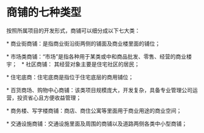 # 商铺的七种类型 

按照所属项目的开发形式，商铺可以细分成以下七大类：  

* 商业街商铺：是指商业街沿街两侧的铺面及商业楼里面的铺位； 

* 市场类商铺：“市场”是指各种用于某类或中和商品批发、零售、经营的商业楼宇；
 
* 社区商铺： 其经营对象主要是住宅社区的居民；

* 住宅底商：住宅底商是指位于住宅底层的商用铺位； 

* 百货商场、购物中心商铺：该类项目规模庞大，开发复杂，具备专业管理公司运营，投资省心且方便收益管理； 

* 商务楼、写字楼商铺：商店、商住公寓等里面用于商业用途的商业空间； 

* 交通设施商铺：交通设施里面及周围的商铺以及道路两侧各类中小型商铺； 
